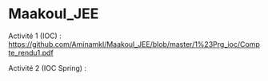 # Maakoul_JEE

Activité 1 (IOC) : https://github.com/Aminamkl/Maakoul_JEE/blob/master/1%23Prg_ioc/Compte_rendu1.pdf

Activité 2 (IOC Spring) : 
